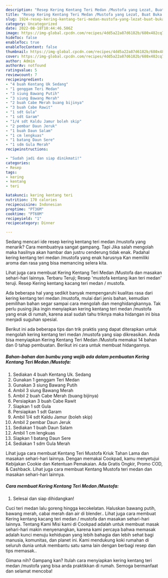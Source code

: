```yaml
---
description: "Resep Kering Kentang Teri Medan /Mustofa yang Lezat, Buat Buka Puasa Bikin Ngiler"
title: "Resep Kering Kentang Teri Medan /Mustofa yang Lezat, Buat Buka Puasa Bikin Ngiler"
slug: 1924-resep-kering-kentang-teri-medan-mustofa-yang-lezat-buat-buka-puasa-bikin-ngiler
category: Uncategorized
date: 2022-08-18T10:44:46.506Z
image: https://img-global.cpcdn.com/recipes/4dd5a22a87d6182b/680x482cq70/kering-kentang-teri-medan-mustofa-foto-resep-utama.jpg
hideToc: false
enableToc: true
enableTocContent: false
thumbnail: https://img-global.cpcdn.com/recipes/4dd5a22a87d6182b/680x482cq70/kering-kentang-teri-medan-mustofa-foto-resep-utama.jpg
cover: https://img-global.cpcdn.com/recipes/4dd5a22a87d6182b/680x482cq70/kering-kentang-teri-medan-mustofa-foto-resep-utama.jpg
author: Admin
authorAv: notfound
ratingvalue: 5
reviewcount: 7
recipeingredient:
- "4 buah Kentang Uk Sedang"
- "1 genggam Teri Medan"
- "3 siung Bawang Putih"
- "3 siung Bawang Merah"
- "2 buah Cabe Merah buang bijinya"
- "3 buah Cabe Rawit"
- "1 sdt Gula"
- "1 sdt Garam"
- "1/4 sdt Kaldu Jamur boleh skip"
- "2 pembar Daun Jeruk"
- "1 buah Daun Salam"
- "1 cm lengkuas"
- "1 batang Daun Sere"
- "1 sdm Gula Merah"
recipeinstructions:

- "Sudah jadi dan siap dinikmati!"
categories:
- Resep
tags:
- kering
- kentang
- teri

katakunci: kering kentang teri 
nutrition: 170 calories
recipecuisine: Indonesian
preptime: "PT36M"
cooktime: "PT60M"
recipeyield: "1"
recipecategory: Dinner

---
```



Sedang mencari ide resep kering kentang teri medan /mustofa yang menarik? Cara membuatnya sangat gampang. Tapi Jika salah mengolah maka hasilnya akan hambar dan justru cenderung tidak enak. Padahal kering kentang teri medan /mustofa yang enak harusnya Kan memiliki aroma dan rasa yang bisa memancing selera kita.


Lihat juga cara membuat Kering Kentang Teri Medan /Mustofa dan masakan sehari-hari lainnya. Terbaru Teruji; Resep &#39;mustofa kentang ikan teri medan&#39; teruji. Resep Kering kentang kacang teri medan / mustofa.

Ada beberapa hal yang sedikit banyak mempengaruhi kualitas rasa dari kering kentang teri medan /mustofa, mulai dari jenis bahan, kemudian pemilihan bahan segar sampai cara mengolah dan menghidangkannya. Tak perlu pusing jika ingin menyiapkan kering kentang teri medan /mustofa yang enak di rumah, karena asal sudah tahu triknya maka hidangan ini bisa menjadi suguhan spesial.


Berikut ini ada beberapa tips dan trik praktis yang dapat diterapkan untuk mengolah kering kentang teri medan /mustofa yang siap dikreasikan. Anda bisa menyiapkan Kering Kentang Teri Medan /Mustofa memakai 14 bahan dan 0 tahap pembuatan. Berikut ini cara untuk membuat hidangannya.

<!--inarticleads1-->

##### Bahan-bahan dan bumbu yang wajib ada dalam pembuatan Kering Kentang Teri Medan /Mustofa:

1. Sediakan 4 buah Kentang Uk. Sedang
1. Gunakan 1 genggam Teri Medan
1. Gunakan 3 siung Bawang Putih
1. Ambil 3 siung Bawang Merah
1. Ambil 2 buah Cabe Merah (buang bijinya)
1. Persiapkan 3 buah Cabe Rawit
1. Siapkan 1 sdt Gula
1. Persiapkan 1 sdt Garam
1. Ambil 1/4 sdt Kaldu Jamur (boleh skip)
1. Ambil 2 pembar Daun Jeruk
1. Sediakan 1 buah Daun Salam
1. Ambil 1 cm lengkuas
1. Siapkan 1 batang Daun Sere
1. Sediakan 1 sdm Gula Merah


Lihat juga cara membuat Kentang Teri Mustofa Kriuk Tahan Lama dan masakan sehari-hari lainnya. Dengan memakai Cookpad, kamu menyetujui Kebijakan Cookie dan Ketentuan Pemakaian. Ada Gratis Ongkir, Promo COD, &amp; Cashback. Lihat juga cara membuat Kentang Mustofa teri medan dan masakan sehari-hari lainnya. 

<!--inarticleads2-->

##### Cara membuat Kering Kentang Teri Medan /Mustofa:


1. Selesai dan siap dihidangkan!

Cuci teri medan lalu goreng hingga kecokelatan. Haluskan bawang putih, bawang merah, cabai merah dan air di blender.. Lihat juga cara membuat Kering kentang kacang teri medan / mustofa dan masakan sehari-hari lainnya. Tentang Kami Misi kami di Cookpad adalah untuk membuat masak sehari-hari makin menyenangkan, karena kami percaya bahwa memasak adalah kunci menuju kehidupan yang lebih bahagia dan lebih sehat bagi manusia, komunitas, dan planet ini. Kami mendukung koki rumahan di seluruh dunia untuk membantu satu sama lain dengan berbagi resep dan tips memasak.. 

Gimana nih? Gampang kan? Itulah cara menyiapkan kering kentang teri medan /mustofa yang bisa anda praktikkan di rumah. Semoga bermanfaat dan selamat mencoba!
